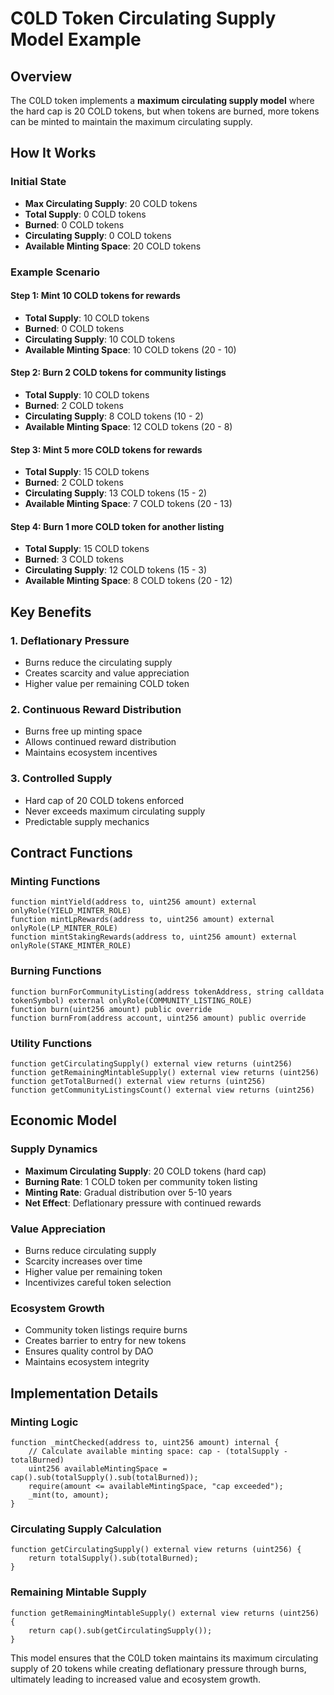 # C0LD Token Circulating Supply Model Example

## Overview
The C0LD token implements a **maximum circulating supply model** where the hard cap is 20 COLD tokens, but when tokens are burned, more tokens can be minted to maintain the maximum circulating supply.

## How It Works

### Initial State
- **Max Circulating Supply**: 20 COLD tokens
- **Total Supply**: 0 COLD tokens
- **Burned**: 0 COLD tokens
- **Circulating Supply**: 0 COLD tokens
- **Available Minting Space**: 20 COLD tokens

### Example Scenario

#### Step 1: Mint 10 COLD tokens for rewards
- **Total Supply**: 10 COLD tokens
- **Burned**: 0 COLD tokens
- **Circulating Supply**: 10 COLD tokens
- **Available Minting Space**: 10 COLD tokens (20 - 10)

#### Step 2: Burn 2 COLD tokens for community listings
- **Total Supply**: 10 COLD tokens
- **Burned**: 2 COLD tokens
- **Circulating Supply**: 8 COLD tokens (10 - 2)
- **Available Minting Space**: 12 COLD tokens (20 - 8)

#### Step 3: Mint 5 more COLD tokens for rewards
- **Total Supply**: 15 COLD tokens
- **Burned**: 2 COLD tokens
- **Circulating Supply**: 13 COLD tokens (15 - 2)
- **Available Minting Space**: 7 COLD tokens (20 - 13)

#### Step 4: Burn 1 more COLD token for another listing
- **Total Supply**: 15 COLD tokens
- **Burned**: 3 COLD tokens
- **Circulating Supply**: 12 COLD tokens (15 - 3)
- **Available Minting Space**: 8 COLD tokens (20 - 12)

## Key Benefits

### 1. Deflationary Pressure
- Burns reduce the circulating supply
- Creates scarcity and value appreciation
- Higher value per remaining COLD token

### 2. Continuous Reward Distribution
- Burns free up minting space
- Allows continued reward distribution
- Maintains ecosystem incentives

### 3. Controlled Supply
- Hard cap of 20 COLD tokens enforced
- Never exceeds maximum circulating supply
- Predictable supply mechanics

## Contract Functions

### Minting Functions
```solidity
function mintYield(address to, uint256 amount) external onlyRole(YIELD_MINTER_ROLE)
function mintLpRewards(address to, uint256 amount) external onlyRole(LP_MINTER_ROLE)
function mintStakingRewards(address to, uint256 amount) external onlyRole(STAKE_MINTER_ROLE)
```

### Burning Functions
```solidity
function burnForCommunityListing(address tokenAddress, string calldata tokenSymbol) external onlyRole(COMMUNITY_LISTING_ROLE)
function burn(uint256 amount) public override
function burnFrom(address account, uint256 amount) public override
```

### Utility Functions
```solidity
function getCirculatingSupply() external view returns (uint256)
function getRemainingMintableSupply() external view returns (uint256)
function getTotalBurned() external view returns (uint256)
function getCommunityListingsCount() external view returns (uint256)
```

## Economic Model

### Supply Dynamics
- **Maximum Circulating Supply**: 20 COLD tokens (hard cap)
- **Burning Rate**: 1 COLD token per community token listing
- **Minting Rate**: Gradual distribution over 5-10 years
- **Net Effect**: Deflationary pressure with continued rewards

### Value Appreciation
- Burns reduce circulating supply
- Scarcity increases over time
- Higher value per remaining token
- Incentivizes careful token selection

### Ecosystem Growth
- Community token listings require burns
- Creates barrier to entry for new tokens
- Ensures quality control by DAO
- Maintains ecosystem integrity

## Implementation Details

### Minting Logic
```solidity
function _mintChecked(address to, uint256 amount) internal {
    // Calculate available minting space: cap - (totalSupply - totalBurned)
    uint256 availableMintingSpace = cap().sub(totalSupply().sub(totalBurned));
    require(amount <= availableMintingSpace, "cap exceeded");
    _mint(to, amount);
}
```

### Circulating Supply Calculation
```solidity
function getCirculatingSupply() external view returns (uint256) {
    return totalSupply().sub(totalBurned);
}
```

### Remaining Mintable Supply
```solidity
function getRemainingMintableSupply() external view returns (uint256) {
    return cap().sub(getCirculatingSupply());
}
```

This model ensures that the C0LD token maintains its maximum circulating supply of 20 tokens while creating deflationary pressure through burns, ultimately leading to increased value and ecosystem growth.
